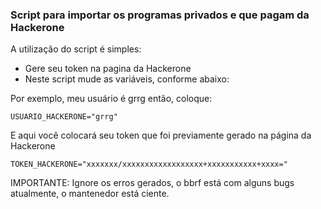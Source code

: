 ### Script para importar os programas privados e que pagam da Hackerone

A utilização do script é simples:

- Gere seu token na pagina da Hackerone
- Neste script mude as variáveis, conforme abaixo:

Por exemplo, meu usuário é grrg então, coloque:

```USUARIO_HACKERONE="grrg"```

E aqui você colocará seu token que foi previamente gerado na página da Hackerone

```TOKEN_HACKERONE="xxxxxxx/xxxxxxxxxxxxxxxxxx+xxxxxxxxxxx+xxxx="```

IMPORTANTE: Ignore os erros gerados, o bbrf está com alguns bugs atualmente, o mantenedor está ciente.
